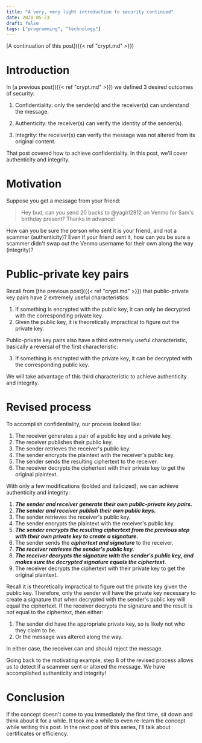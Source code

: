 ```yaml
---
title: "A very, very light introduction to security continued"
date: 2020-05-23
draft: false
tags: ["programming", "technology"]
---
```

[A continuation of this post]({{< ref "crypt.md" >}})
# Introduction
In [a previous post]({{< ref "crypt.md" >}}) we defined 3 desired outcomes of security:
1. Confidentiality: only the sender(s) and the receiver(s) can understand the message.

2. Authenticity: the receiver(s) can verify the identity of the sender(s).

3. Integrity: the receiver(s) can verify the message was not altered from its original content.

That post covered how to achieve confidentiality. In this post, we'll cover authenticity and integrity.
# Motivation
Suppose you get a message from your friend:
> Hey bud, can you send 20 bucks to @yagirl2912 on Venmo for Sam's birthday present? Thanks in advance!

How can you be sure the person who sent it is your friend, and not a scammer (authenticity)? Even if your friend sent it, how can you be sure a scammer didn't swap out the Venmo username for their own along the way (integrity)?
# Public-private key pairs
Recall from [the previous post]({{< ref "crypt.md" >}}) that public-private key pairs have 2 extremely useful characteristics:
1. If something is encrypted with the public key, it can only be decrypted with the corresponding private key.
2. Given the public key, it is theoretically impractical to figure out the private key.

Public-private key pairs also have a third extremely useful characteristic, basically a reversal of the first characteristic:

3. If something is encrypted with the private key, it can be decrypted with the corresponding public key.

We will take advantage of this third characteristic to achieve authenticity and integrity.
# Revised process
To accomplish confidentiality, our process looked like:
1. The receiver generates a pair of a public key and a private key.
2. The receiver publishes their public key.
3. The sender retrieves the receiver's public key.
4. The sender encrypts the plaintext with the receiver's public key.
5. The sender sends the resulting ciphertext to the receiver.
6. The receiver decrypts the ciphertext with their private key to get the original plaintext.

With only a few modifications (bolded and italicized), we can achieve authenticity and integrity:

1. _**The sender and receiver generate their own public-private key pairs.**_
2. _**The sender and receiver publish their own public keys.**_
3. The sender retrieves the receiver's public key.
4. The sender encrypts the plaintext with the receiver's public key.
5. _**The sender encrypts the resulting ciphertext from the previous step with their own private key to create a signature.**_
6. The sender sends the _**ciphertext and signature**_ to the receiver.
7. _**The receiver retrieves the sender's public key.**_
8. _**The receiver decrypts the signature with the sender's public key, and makes sure the decrypted signature equals the ciphertext.**_ 
9. The receiver decrypts the ciphertext with their private key to get the original plaintext.

Recall it is theoretically impractical to figure out the private key given the public key. Therefore, only the sender will have the private key necessary to create a signature that when decrypted with the sender's public key will equal the ciphertext. If the receiver decrypts the signature and the result is not equal to the ciphertext, then either:
1. The sender did have the appropriate private key, so is likely not who they claim to be.
2. Or the message was altered along the way.

In either case, the receiver can and should reject the message. 

Going back to the motivating example, step 8 of the revised process allows us to detect if a scammer sent or altered the message. We have accomplished authenticity and integrity!
# Conclusion
If the concept doesn't come to you immediately the first time, sit down and think about it for a while. It took me a while to even re-learn the concept while writing this post. In the next post of this series, I'll talk about certificates or efficiency.
